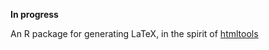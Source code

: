 **In progress**

An R package for generating LaTeX, in the spirit of [htmltools](https://cran.r-project.org/package=htmltools)
